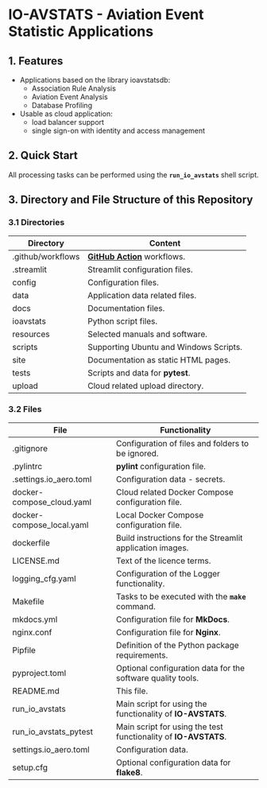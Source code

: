 # IO-AVSTATS - Aviation Event Statistic Applications

## 1. Features

- Applications based on the library ioavstatsdb:
  - Association Rule Analysis
  - Aviation Event Analysis
  - Database Profiling
- Usable as cloud application:
  - load balancer support
  - single sign-on with identity and access management

## 2. Quick Start

All processing tasks can be performed using the **`run_io_avstats`** shell script.

## 3. Directory and File Structure of this Repository

### 3.1 Directories

| Directory         | Content                                                    |
|-------------------|------------------------------------------------------------|
| .github/workflows | **[GitHub Action](https://github.com/actions)** workflows. |
| .streamlit        | Streamlit configuration files.                             |
| config            | Configuration files.                                       |
| data              | Application data related files.                            |
| docs              | Documentation files.                                       |
| ioavstats         | Python script files.                                       |
| resources         | Selected manuals and software.                             |
| scripts           | Supporting Ubuntu and Windows Scripts.                     |
| site              | Documentation as static HTML pages.                        |
| tests             | Scripts and data for **pytest**.                           |
| upload            | Cloud related upload directory.                            |

### 3.2 Files

| File                      | Functionality                                                   |
|---------------------------|-----------------------------------------------------------------|
| .gitignore                | Configuration of files and folders to be ignored.               |
| .pylintrc                 | **pylint** configuration file.                                  |
| .settings.io_aero.toml    | Configuration data - secrets.                                   |
| docker-compose_cloud.yaml | Cloud related Docker Compose configuration file.                |
| docker-compose_local.yaml | Local Docker Compose configuration file.                        |
| dockerfile                | Build instructions for the Streamlit application images.        |
| LICENSE.md                | Text of the licence terms.                                      |
| logging_cfg.yaml          | Configuration of the Logger functionality.                      |
| Makefile                  | Tasks to be executed with the **`make`** command.               |
| mkdocs.yml                | Configuration file for **MkDocs**.                              |
| nginx.conf                | Configuration file for **Nginx**.                               |
| Pipfile                   | Definition of the Python package requirements.                  |
| pyproject.toml            | Optional configuration data for the software quality tools.     |
| README.md                 | This file.                                                      |
| run_io_avstats            | Main script for using the functionality of **IO-AVSTATS**.      |
| run_io_avstats_pytest     | Main script for using the test functionality of **IO-AVSTATS**. |
| settings.io_aero.toml     | Configuration data.                                             |
| setup.cfg                 | Optional configuration data for **flake8**.                     |
